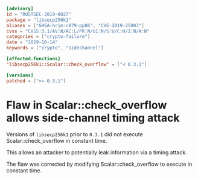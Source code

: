 ```toml
[advisory]
id = "RUSTSEC-2019-0027"
package = "libsecp256k1"
aliases = ["GHSA-hrjm-c879-pp86", "CVE-2019-25003"]
cvss = "CVSS:3.1/AV:N/AC:L/PR:N/UI:N/S:U/C:H/I:N/A:N"
categories = ["crypto-failure"]
date = "2019-10-14"
keywords = ["crypto", "sidechannel"]

[affected.functions]
"libsecp256k1::Scalar::check_overflow" = ["< 0.3.1"]

[versions]
patched = [">= 0.3.1"]
```

# Flaw in Scalar::check_overflow allows side-channel timing attack

Versions of `libsecp256k1` prior to `0.3.1` did not execute
Scalar::check_overflow in constant time.

This allows an attacker to potentially leak information via a timing attack.

The flaw was corrected by modifying Scalar::check_overflow to execute in
constant time.
